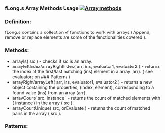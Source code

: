 
### fLong.s Array Methods Usage [![Array methods](https://travis-ci.org/Wandalen/wTools.svg?branch=master)](https://github.com/Wandalen/wTools/blob/master/out.debug/dwtools/abase/l0/fLong.s)

### Definition:
  fLong.s contains a collection of functions to work with arrays ( Append, remove or replace elements are some of the functionalities covered ).

### Methods:
* arrayIs( src ) - checks if src is an array.
* arrayleftIndex/arrayRightIndex( arr, ins, evaluator1, evaluator2 ) - returns the index of the first/last matching (ins) element in a array (arr).
  ( see evaluators on ### Patterns )
* arrayRight/arrayLeft( arr, ins, evaluator1, evaluator2 ) - returns a new object containing the properties, (index, element), corresponding to
  a found value (ins) from an array (arr).
* arrayCount( src, instance ) - returns the count of matched elements with ( instance ) in the array ( src ).
* arrayCountUnique( src, onEvaluate ) - returns the count of matched pairs in the array ( src ).


### Patterns:
